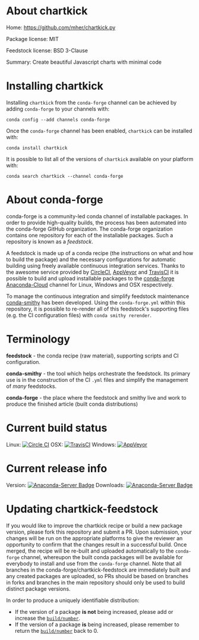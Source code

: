 About chartkick
===============

Home: https://github.com/mher/chartkick.py

Package license: MIT

Feedstock license: BSD 3-Clause

Summary: Create beautiful Javascript charts with minimal code



Installing chartkick
====================

Installing `chartkick` from the `conda-forge` channel can be achieved by adding `conda-forge` to your channels with:

```
conda config --add channels conda-forge
```

Once the `conda-forge` channel has been enabled, `chartkick` can be installed with:

```
conda install chartkick
```

It is possible to list all of the versions of `chartkick` available on your platform with:

```
conda search chartkick --channel conda-forge
```



About conda-forge
=================

conda-forge is a community-led conda channel of installable packages.
In order to provide high-quality builds, the process has been automated into the
conda-forge GitHub organization. The conda-forge organization contains one repository
for each of the installable packages. Such a repository is known as a *feedstock*.

A feedstock is made up of a conda recipe (the instructions on what and how to build
the package) and the necessary configurations for automatic building using freely
available continuous integration services. Thanks to the awesome service provided by
[CircleCI](https://circleci.com/), [AppVeyor](http://www.appveyor.com/)
and [TravisCI](https://travis-ci.org/) it is possible to build and upload installable
packages to the [conda-forge](https://anaconda.org/conda-forge)
[Anaconda-Cloud](http://docs.anaconda.org/) channel for Linux, Windows and OSX respectively.

To manage the continuous integration and simplify feedstock maintenance
[conda-smithy](http://github.com/conda-forge/conda-smithy) has been developed.
Using the ``conda-forge.yml`` within this repository, it is possible to re-render all of
this feedstock's supporting files (e.g. the CI configuration files) with ``conda smithy rerender``.


Terminology
===========

**feedstock** - the conda recipe (raw material), supporting scripts and CI configuration.

**conda-smithy** - the tool which helps orchestrate the feedstock.
                   Its primary use is in the construction of the CI ``.yml`` files
                   and simplify the management of *many* feedstocks.

**conda-forge** - the place where the feedstock and smithy live and work to
                  produce the finished article (built conda distributions)

Current build status
====================

Linux: [![Circle CI](https://circleci.com/gh/conda-forge/chartkick-feedstock.svg?style=shield)](https://circleci.com/gh/conda-forge/chartkick-feedstock)
OSX: [![TravisCI](https://travis-ci.org/conda-forge/chartkick-feedstock.svg?branch=master)](https://travis-ci.org/conda-forge/chartkick-feedstock)
Windows: [![AppVeyor](https://ci.appveyor.com/api/projects/status/github/conda-forge/chartkick-feedstock?svg=True)](https://ci.appveyor.com/project/conda-forge/chartkick-feedstock/branch/master)

Current release info
====================
Version: [![Anaconda-Server Badge](https://anaconda.org/conda-forge/chartkick/badges/version.svg)](https://anaconda.org/conda-forge/chartkick)
Downloads: [![Anaconda-Server Badge](https://anaconda.org/conda-forge/chartkick/badges/downloads.svg)](https://anaconda.org/conda-forge/chartkick)


Updating chartkick-feedstock
============================

If you would like to improve the chartkick recipe or build a new
package version, please fork this repository and submit a PR. Upon submission,
your changes will be run on the appropriate platforms to give the reviewer an
opportunity to confirm that the changes result in a successful build. Once
merged, the recipe will be re-built and uploaded automatically to the
`conda-forge` channel, whereupon the built conda packages will be available for
everybody to install and use from the `conda-forge` channel.
Note that all branches in the conda-forge/chartkick-feedstock are
immediately built and any created packages are uploaded, so PRs should be based
on branches in forks and branches in the main repository should only be used to
build distinct package versions.

In order to produce a uniquely identifiable distribution:
 * If the version of a package **is not** being increased, please add or increase
   the [``build/number``](http://conda.pydata.org/docs/building/meta-yaml.html#build-number-and-string).
 * If the version of a package **is** being increased, please remember to return
   the [``build/number``](http://conda.pydata.org/docs/building/meta-yaml.html#build-number-and-string)
   back to 0.
